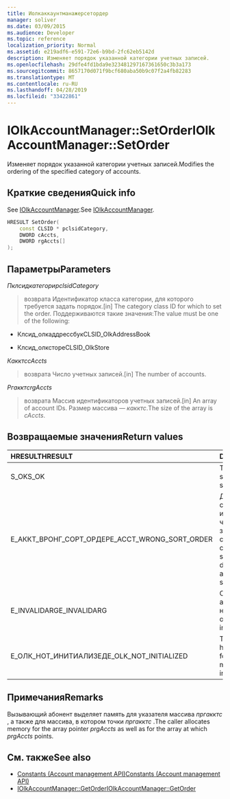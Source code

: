 ```yaml
---
title: Иолкаккаунтманажерсетордер
manager: soliver
ms.date: 03/09/2015
ms.audience: Developer
ms.topic: reference
localization_priority: Normal
ms.assetid: e219adf6-e591-72e6-b9bd-2fc62eb5142d
description: Изменяет порядок указанной категории учетных записей.
ms.openlocfilehash: 29dfe4fd1bda9e323481297167361650c3b3a173
ms.sourcegitcommit: 8657170d071f9bcf680aba50b9c07f2a4fb82283
ms.translationtype: MT
ms.contentlocale: ru-RU
ms.lasthandoff: 04/28/2019
ms.locfileid: "33422861"
---
```

# <a name="iolkaccountmanagersetorder"></a><span data-ttu-id="1dc8d-103">IOlkAccountManager::SetOrder</span><span class="sxs-lookup"><span data-stu-id="1dc8d-103">IOlkAccountManager::SetOrder</span></span>

<span data-ttu-id="1dc8d-104">Изменяет порядок указанной категории учетных записей.</span><span class="sxs-lookup"><span data-stu-id="1dc8d-104">Modifies the ordering of the specified category of accounts.</span></span>
  
## <a name="quick-info"></a><span data-ttu-id="1dc8d-105">Краткие сведения</span><span class="sxs-lookup"><span data-stu-id="1dc8d-105">Quick info</span></span>

<span data-ttu-id="1dc8d-106">See [IOlkAccountManager](iolkaccountmanager.md).</span><span class="sxs-lookup"><span data-stu-id="1dc8d-106">See [IOlkAccountManager](iolkaccountmanager.md).</span></span>
  
```cpp
HRESULT SetOrder(
    const CLSID * pclsidCategory,
    DWORD cAccts,
    DWORD rgAccts[]
);

```

## <a name="parameters"></a><span data-ttu-id="1dc8d-107">Параметры</span><span class="sxs-lookup"><span data-stu-id="1dc8d-107">Parameters</span></span>

<span data-ttu-id="1dc8d-108">_Пклсидкатегори_</span><span class="sxs-lookup"><span data-stu-id="1dc8d-108">_pclsidCategory_</span></span>
  
> <span data-ttu-id="1dc8d-109">возврата Идентификатор класса категории, для которого требуется задать порядок.</span><span class="sxs-lookup"><span data-stu-id="1dc8d-109">[in] The category class ID for which to set the order.</span></span> <span data-ttu-id="1dc8d-110">Поддерживаются такие значения:</span><span class="sxs-lookup"><span data-stu-id="1dc8d-110">The value must be one of the following:</span></span>
    
   - <span data-ttu-id="1dc8d-111">Клсид_олкаддрессбук</span><span class="sxs-lookup"><span data-stu-id="1dc8d-111">CLSID_OlkAddressBook</span></span>
    
   - <span data-ttu-id="1dc8d-112">Клсид_олксторе</span><span class="sxs-lookup"><span data-stu-id="1dc8d-112">CLSID_OlkStore</span></span>
    
<span data-ttu-id="1dc8d-113">_Какктс_</span><span class="sxs-lookup"><span data-stu-id="1dc8d-113">_cAccts_</span></span>
  
> <span data-ttu-id="1dc8d-114">возврата Число учетных записей.</span><span class="sxs-lookup"><span data-stu-id="1dc8d-114">[in] The number of accounts.</span></span>
    
<span data-ttu-id="1dc8d-115">_Ргакктс_</span><span class="sxs-lookup"><span data-stu-id="1dc8d-115">_rgAccts_</span></span>
  
> <span data-ttu-id="1dc8d-116">возврата Массив идентификаторов учетных записей.</span><span class="sxs-lookup"><span data-stu-id="1dc8d-116">[in] An array of account IDs.</span></span> <span data-ttu-id="1dc8d-117">Размер массива — _какктс_.</span><span class="sxs-lookup"><span data-stu-id="1dc8d-117">The size of the array is  _cAccts_.</span></span>
    
## <a name="return-values"></a><span data-ttu-id="1dc8d-118">Возвращаемые значения</span><span class="sxs-lookup"><span data-stu-id="1dc8d-118">Return values</span></span>

|<span data-ttu-id="1dc8d-119">**HRESULT**</span><span class="sxs-lookup"><span data-stu-id="1dc8d-119">**HRESULT**</span></span>|<span data-ttu-id="1dc8d-120">**Description**</span><span class="sxs-lookup"><span data-stu-id="1dc8d-120">**Description**</span></span>|
|:-----|:-----|
|<span data-ttu-id="1dc8d-121">S_OK</span><span class="sxs-lookup"><span data-stu-id="1dc8d-121">S_OK</span></span>  <br/> |<span data-ttu-id="1dc8d-122">The call succeeded.</span><span class="sxs-lookup"><span data-stu-id="1dc8d-122">The call succeeded.</span></span>  <br/> |
|<span data-ttu-id="1dc8d-123">Е_АККТ_ВРОНГ_СОРТ_ОРДЕР</span><span class="sxs-lookup"><span data-stu-id="1dc8d-123">E_ACCT_WRONG_SORT_ORDER</span></span>  <br/> |<span data-ttu-id="1dc8d-124">Для нового порядка сортировки используется разное число учетных записей, чем у старого порядка сортировки.</span><span class="sxs-lookup"><span data-stu-id="1dc8d-124">The new sort order has a different number of accounts than the old sort order.</span></span>  <br/> |
|<span data-ttu-id="1dc8d-125">E_INVALIDARG</span><span class="sxs-lookup"><span data-stu-id="1dc8d-125">E_INVALIDARG</span></span>  <br/> |<span data-ttu-id="1dc8d-126">Один или несколько аргументов являются недопустимыми.</span><span class="sxs-lookup"><span data-stu-id="1dc8d-126">One or more arguments are invalid.</span></span>  <br/> |
|<span data-ttu-id="1dc8d-127">Е_ОЛК_НОТ_ИНИТИАЛИЗЕД</span><span class="sxs-lookup"><span data-stu-id="1dc8d-127">E_OLK_NOT_INITIALIZED</span></span>  <br/> |<span data-ttu-id="1dc8d-128">The account manager has not been initialized for use.</span><span class="sxs-lookup"><span data-stu-id="1dc8d-128">The account manager has not been initialized for use.</span></span>  <br/> |
   
## <a name="remarks"></a><span data-ttu-id="1dc8d-129">Примечания</span><span class="sxs-lookup"><span data-stu-id="1dc8d-129">Remarks</span></span>

<span data-ttu-id="1dc8d-130">Вызывающий абонент выделяет память для указателя массива _пргакктс_ , а также для массива, в котором точки _пргакктс_ .</span><span class="sxs-lookup"><span data-stu-id="1dc8d-130">The caller allocates memory for the array pointer  _prgAccts_ as well as for the array at which  _prgAccts_ points.</span></span> 
  
## <a name="see-also"></a><span data-ttu-id="1dc8d-131">См. также</span><span class="sxs-lookup"><span data-stu-id="1dc8d-131">See also</span></span>

- [<span data-ttu-id="1dc8d-132">Constants (Account management API)</span><span class="sxs-lookup"><span data-stu-id="1dc8d-132">Constants (Account management API)</span></span>](constants-account-management-api.md)  
- [<span data-ttu-id="1dc8d-133">IOlkAccountManager::GetOrder</span><span class="sxs-lookup"><span data-stu-id="1dc8d-133">IOlkAccountManager::GetOrder</span></span>](iolkaccountmanager-getorder.md)

